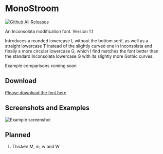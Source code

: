 # MonoStroom
[![Github All Releases](https://img.shields.io/github/downloads/Strum355/MonoStroom/total.svg)]()

An Inconsolata modification font. Version 1.1

Introduces a rounded lowercase L without the bottom serif, as well as a straight lowercase T instead of the slightly curved one in Inconsolata and finally a more circular lowercase G, which I find matches the font better than the standard Inconsolata lowercase G with its slightly more Gothic curves.

Example comparisons coming soon

## Download
[Please download the font here](https://github.com/Strum355/MonoStroom/releases)

## Screenshots and Examples
![Example screenshot](https://noahsc.xyz/MonoStroom.png)

## Planned
1. Thicken M, m, w and W
